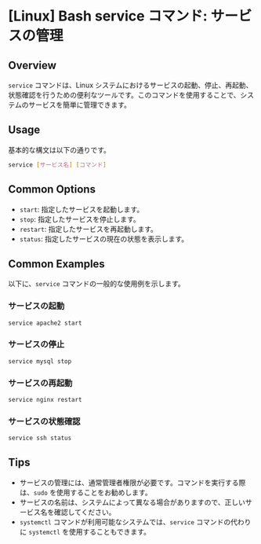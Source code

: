 # [Linux] Bash service コマンド: サービスの管理

## Overview
`service` コマンドは、Linux システムにおけるサービスの起動、停止、再起動、状態確認を行うための便利なツールです。このコマンドを使用することで、システムのサービスを簡単に管理できます。

## Usage
基本的な構文は以下の通りです。

```bash
service [サービス名] [コマンド]
```

## Common Options
- `start`: 指定したサービスを起動します。
- `stop`: 指定したサービスを停止します。
- `restart`: 指定したサービスを再起動します。
- `status`: 指定したサービスの現在の状態を表示します。

## Common Examples
以下に、`service` コマンドの一般的な使用例を示します。

### サービスの起動
```bash
service apache2 start
```

### サービスの停止
```bash
service mysql stop
```

### サービスの再起動
```bash
service nginx restart
```

### サービスの状態確認
```bash
service ssh status
```

## Tips
- サービスの管理には、通常管理者権限が必要です。コマンドを実行する際は、`sudo` を使用することをお勧めします。
- サービスの名前は、システムによって異なる場合がありますので、正しいサービス名を確認してください。
- `systemctl` コマンドが利用可能なシステムでは、`service` コマンドの代わりに `systemctl` を使用することもできます。